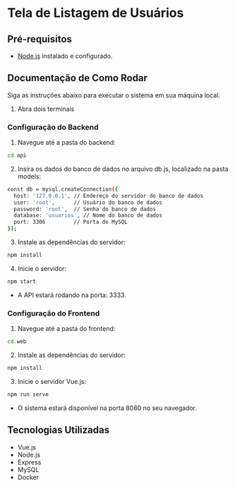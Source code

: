 # Tela de Listagem de Usuários

## Pré-requisitos

- [Node.js](https://nodejs.org/) instalado e configurado.

## Documentação de Como Rodar

Siga as instruções abaixo para executar o sistema em sua máquina local.

1. Abra dois terminais

### Configuração do Backend

1. Navegue até a pasta do backend:

```bash
cd api
```

2. Insira os dados do banco de dados no arquivo db.js, localizado na pasta models:

```bash
const db = mysql.createConnection({
  host: '127.0.0.1', // Endereço do servidor do banco de dados
  user: 'root',      // Usuário do banco de dados
  password: 'root',  // Senha do banco de dados
  database: 'usuarios', // Nome do banco de dados
  port: 3306         // Porta do MySQL
});
```

3. Instale as dependências do servidor:

```bash
npm install
```

4. Inicie o servidor:

```bash
npm start
```

- A API estará rodando na porta: 3333.

### Configuração do Frontend

1. Navegue até a pasta do frontend:

```bash
cd web
```

2. Instale as dependências do servidor:

```bash
npm install
```

3. Inicie o servidor Vue.js:

```bash
npm run serve
```

- O sistema estará disponível na porta 8080 no seu navegador.

## Tecnologias Utilizadas

- Vue.js
- Node.js
- Express
- MySQL
- Docker
